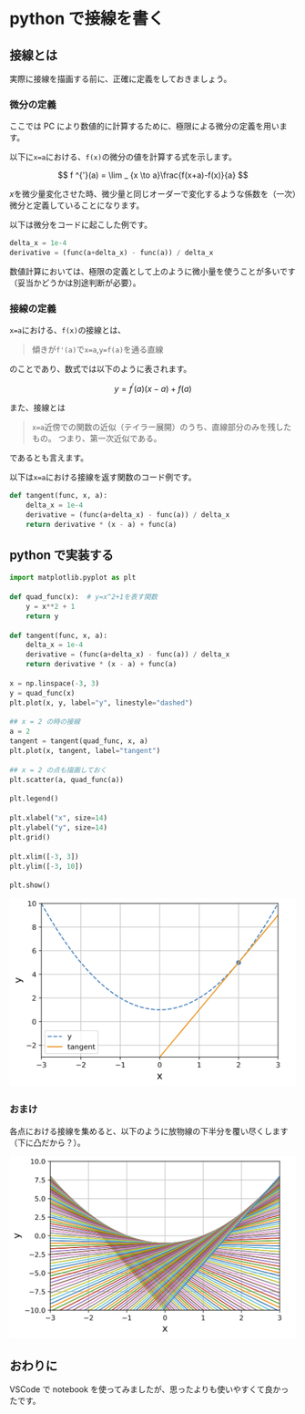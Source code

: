 # python で接線を書く

## 接線とは
実際に接線を描画する前に、正確に定義をしておきましょう。

### 微分の定義
ここでは PC により数値的に計算するために、極限による微分の定義を用います。

以下に`x=a`における、`f(x)`の微分の値を計算する式を示します。

$$
f ^{'}(a) = \lim _ {x \to a}\frac{f(x+a)-f(x)}{a}
$$

*x*を微少量変化させた時、微少量と同じオーダーで変化するような係数を（一次）微分と定義していることになります。

以下は微分をコードに起こした例です。

```python
delta_x = 1e-4
derivative = (func(a+delta_x) - func(a)) / delta_x
```

数値計算においては、極限の定義として上のように微小量を使うことが多いです（妥当かどうかは別途判断が必要）。

### 接線の定義
`x=a`における、`f(x)`の接線とは、

> 傾きが`f'(a)`で`x=a`,`y=f(a)`を通る直線

のことであり、数式では以下のように表されます。

$$
y = f ^{'}(a)(x-a) + f(a)
$$

また、接線とは

> `x=a`近傍での関数の近似（テイラー展開）のうち、直線部分のみを残したもの。
つまり、第一次近似である。

であるとも言えます。

以下は`x=a`における接線を返す関数のコード例です。

```python
def tangent(func, x, a):
    delta_x = 1e-4
    derivative = (func(a+delta_x) - func(a)) / delta_x
    return derivative * (x - a) + func(a)
```

## python で実装する
```python
import matplotlib.pyplot as plt

def quad_func(x):  # y=x^2+1を表す関数
    y = x**2 + 1
    return y

def tangent(func, x, a):
    delta_x = 1e-4
    derivative = (func(a+delta_x) - func(a)) / delta_x
    return derivative * (x - a) + func(a)

x = np.linspace(-3, 3)
y = quad_func(x)
plt.plot(x, y, label="y", linestyle="dashed")

## x = 2 の時の接線
a = 2
tangent = tangent(quad_func, x, a)
plt.plot(x, tangent, label="tangent")

## x = 2 の点も描画しておく
plt.scatter(a, quad_func(a))

plt.legend()

plt.xlabel("x", size=14)
plt.ylabel("y", size=14)
plt.grid()

plt.xlim([-3, 3])
plt.ylim([-3, 10])

plt.show()
```

![](./img/tangent.png)

### おまけ
各点における接線を集めると、以下のように放物線の下半分を覆い尽くします（下に凸だから？）。

![](./img/tangent_many.png)

## おわりに
VSCode で notebook を使ってみましたが、思ったよりも使いやすくて良かったです。
